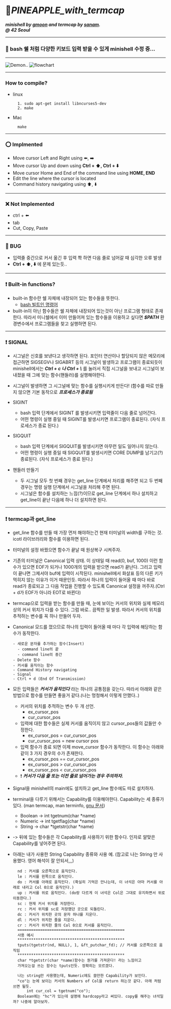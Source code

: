 # :pineapple:***PINEAPPLE_with_termcap***
***minishell by [gmoon](https://github.com/moon9ua) and termcap by [sanam](https://github.com/simian114).***<br>
***@ 42 Seoul***

-----
### :punch: bash 쉘 처럼 다양한 키보드 입력 받을 수 있게 minishell 수정 중...

-----
![Demon..](demonstration.gif)
![flowchart](flowchart.png)

-----
### How to compile?
- linux

  ```
    1. sudo apt-get install libncurses5-dev
    2. make
  ```

- Mac

  ```
    make
  ```
-----

### :o:	Implmented
- Move cursor Left and Right using :arrow_left:, :arrow_right:
- Move cursor Up and down using **Ctrl + :arrow_up:, Ctrl + :arrow_down:**
- Move cursor Home and End of the command line using **HOME, END**
- Edit the line where the cursor is located
- Command history navigating using :arrow_up:, :arrow_down:

-----
### :x: Not Implemented
- ctrl + :arrow_left:
- tab
- Cut, Copy, Paste

-----
### :bug: BUG
- 입력줄 중간으로 커서 옮긴 후 입력 쫙 하면 다음 줄로 넘어갈 때 심각한 오류 발생
- **Ctrl + :arrow_up:, :arrow_down:** 에 문제 있는듯..

-----
### :heavy_exclamation_mark: Built-in functions?
- built-in 함수란 쉘 자체에 내장되어 있는 함수들을 뜻한다.
  - [bash 빌트인 명령어](https://zetawiki.com/wiki/Bash_%EB%B9%8C%ED%8A%B8%EC%9D%B8_%EB%AA%85%EB%A0%B9%EC%96%B4)
- built-in이 아닌 함수들은 쉘 자체에 내장되어 있는것이 아닌 프로그램 형태로 존재한다. 따라서 미니쉘에서 이미 만들어져 있는 함수들을
이용하고 싶다면 ***$PATH*** 환경변수에서 프로그램들을 찾고 실행하면 된다.

-----
### :heavy_exclamation_mark: SIGNAL
- 시그널은 신호를 보낸다고 생각하면 된다. 포인터 연산이나 할당되지 않은 메모리에 접근하면 SIGSEGV나 SIGABRT 등의 시그널이 발생하고 프로그램이 종료되듯이 minishell에서는 ***Ctrl + c 나 Ctrl + \\*** 를 눌러서 직접 시그널을 보내고 시그널이 보내졌을 때 그에 맞는 함수(핸들러)를 실행해야한다.  
  
- 시그널이 발생하면 그 시그널에 맞는 함수를 실행시키게 만든다! (함수를 따로 만들지 않으면 기본 동작으로 ***프로세스가 종료됨***  

- SIGINT
  - bash 입력 단계에서 SIGINT 를 발생시키면 입력줄이 다음 줄로 넘어간다.
  - 어떤 명령이 실행 중일 때 SIGINT를 발생시키면 프로그램이 종료된다. (자식 프로세스가 종료 된다.)  
- SIGQUIT
  - bash 입력 단계에서 SIGQUIT를 발생시키면 아무런 일도 일어나지 않는다.
  - 어떤 명령이 실행 중일 때 SIGQUIT를 발생시키면 CORE DUMP를 남기고(?) 종료된다. (자식 프로세스가 종료 된다.)  

- 핸들러 만들기
  - 두 시그널 모두 첫 번째 경우는 get_line 단계에서 처리를 해주면 되고 두 번째 경우는 명령 실행 단계에서 시그널을 처리해 주면 된다.  
  - 시그널은 함수를 설치하는 느낌(?)이므로 get_line 단계에서 하나 설치하고 get_line이 끝난 다음에 하나 더 설치하면 된다.  
  
-----
### :heavy_exclamation_mark: termcap과 get_line
- get_line 함수를 만들 때 가장 먼저 해야하는건 현재 터미널의 width를 구하는 것. icotl 라이브러리와 함수를 이용하면 된다.  

- 터미널의 설정 바꿨으면 함수가 끝날 때 원상복구 시켜주자.  

- 기존의 터미널은 Canonical 입력 상태. 이 상태일 때 read(0, buf, 1000) 이런 함수가 있으면 EOF가 되거나 1000개의 입력을 받으면
read가 끝난다. 그리고 입력이 끝나면 그제서야 buf에 입력이 시작된다. minishell에서 화살표 등의 다른 키가 먹히지 않는 이유가 이거 때문인듯.
따라서 하나의 입력이 들어올 때 마다 바로 read가 종료되고 그 다음 작업을 진행할 수 있도록 Canonical 설정을 꺼주자.(Ctrl + d가 EOF가 아니라 EOT로 바뀐다)  

- termcap으로 입력을 받는 함수를 만들 때, 눈에 보이는 커서의 위치와 실제 메모리 상의 커서 위치가 다를 수 있다.
그럼 바로.. 끔찍한 일 발생. 따라서 커서의 위치를 추적하는 변수를 꼭 하나 만들어 두자.  

- Canonical 모드를 껐으므로 하나의 입력이 들어올 때 마다 각 입력에 해당하는 함수가 동작한다.  
  ```
  - 새로운 문자를 추가하는 함수(Insert)
    - command line의 끝
    - command line의 중간
  - Delete 함수
  - 커서를 움직이는 함수
  - Command History navigating
  - Signal
  - Ctrl + d (End Of Transmission)
  ```  
  
- 모든 입력들은 ***커서가 움직인다*** 라는 하나의 공통점을 갖는다. 따라서 아래와 같은 방법으로 함수를 만들면 좋을거 같다.(나는 멍청해서 이렇게 안했다..)
  - 커서의 위치를 추적하는 변수 두 개 선언.
    - ex_cursor_pos
    - cur_cursor_pos
  - 입력에 대한 함수들은 실제 커서를 움직이지 않고 cursor_pos들의 값들만 수정한다.
    - ex_cursor_pos = cur_cursor_pos
    - cur_cursor_pos = new cursor pos
  - 입력 함수가 종료 되면 이제 move_cursor 함수가 동작한다. 이 함수는 아래와 같이 3 가지 경우의 수가 존재한다.
    - ex_cursor_pos == cur_cursor_pos
    - ex_cursor_pos > cur_cursor_pos
    - ex_cursor_pos < cur_cursor_pos
  - :heavy_exclamation_mark: ***커서가 다음 줄 또는 이전 줄로 넘어가는 경우 주의하자.***  

- Signal을 minishell의 main에도 설치하고 get_line 함수에도 따로 설치하자.  

- terminal을 다루기 위해서는 Capability를 이용해야한다. Capability는 세 종류가 있다. (man termcap, man terminfo, [gnu 문서](https://www.gnu.org/software/termutils/manual/termcap-1.3/html_node/termcap_5.html))
  - Boolean   -> int tgetnum(char \*name)
  - Numeric   -> int tgetflag(char \*name)
  - String    -> char \*tgetstr(char \*name)
- -> 뒤에 있는 함수들은 각 Capability를 사용하기 위한 함수다. 인자로 알맞은 Capability를 넣어주면 된다.  

- 아래는 내가 사용한 String Capability 종류와 사용 예. (참고로 나는 String 만 사용했다. 영어 해석이 잘 안되서,,,)
  ```    
    nd : 커서를 오른쪽으로 움직인다.
    le : 커서를 왼쪽으로 움직인다.
    do : 커서를 아래로 움직인다. (확실히 기억은 안나는데, 이 녀석은 아마 커서를 아래로 내리고 Col 0으로 움직인다.)
    up : 커서를 위로 움직인다. (do랑 다르게 이 녀석은 Col은 그대로 유지하면서 위로 이동한다.)
    sc : 현재 커서 위치를 저장한다.
    rc : 커서 위치를 sc로 저장했던 곳으로 되돌린다.
    dc : 커서가 위치한 곳의 문자 하나를 지운다.
    dl : 커서가 위치한 줄을 지운다.
    cr : 커서가 위치한 줄의 Col 0으로 커서를 움직인다.
    ===============================================
    사용 예시
    ***********************************************
    tputs(tgetstr(nd, NULL), 1, &ft_putchar_fd); // 커서를 오른쪽으로 움직임
    ***********************************************
    char *tgetstr(char *name)함수는 뭔가를 가져온다! 라는 느낌이고
    가져오는걸 쓰는 함수는 tputs인듯. 정확히는 모르겠다.
    
    나는 string만 사용했는데, Numeric에도 쓸만한 Capability가 보인다.
    "co"는 눈에 보이는 커서의 Numbers of Col을 return 하는것 같다. 아래 처럼 쓰면 될듯.
        int cur_col = tgetnum("co");
    Boolean에는 "hc"가 있는데 설명에 hardcopy라고 써있다. copy를 해주는 녀석일까? 나중에 알아보자.
  ```
